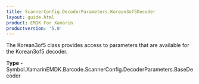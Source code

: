 ```yaml
---
title: ScannerConfig.DecoderParameters.Korean3of5Decoder
layout: guide.html 
product: EMDK For Xamarin 
productversion: '5.0' 
---
```

The Korean3of5 class provides access to parameters that are available for the Korean3of5 decoder.

**Type** - Symbol.XamarinEMDK.Barcode.ScannerConfig.DecoderParameters.BaseDecoder



